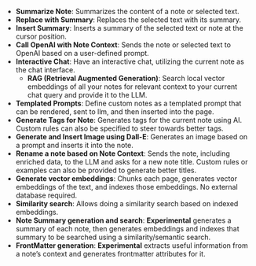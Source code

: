 
- **Summarize Note**: Summarizes the content of a note or selected text.
- **Replace with Summary**: Replaces the selected text with its summary.
- **Insert Summary**: Inserts a summary of the selected text or note at the cursor position.
- **Call OpenAI with Note Context**: Sends the note or selected text to OpenAI based on a user-defined prompt.
- **Interactive Chat**:  Have an interactive chat, utilizing the current note as the chat interface.
  - **RAG (**R**etrieval **A**ugmented Generation)**: Search local vector embeddings of all your notes for relevant context to your current chat query and provide it to the LLM.
- **Templated Prompts**: Define custom notes as a templated prompt that can be rendered, sent to llm, and then inserted into the page.
- **Generate Tags for Note**: Generates tags for the current note using AI.  Custom rules can also be specified to steer towards better tags.
- **Generate and Insert Image using Dall-E**: Generates an image based on a prompt and inserts it into the note.
- **Rename a note based on Note Context**: Sends the note, including enriched data, to the LLM and asks for a new note title.  Custom rules or examples can also be provided to generate better titles.
- **Generate vector embeddings**: Chunks each page, generates vector embeddings of the text, and indexes those embeddings.  No external database required.
- **Similarity search**: Allows doing a similarity search based on indexed embeddings.
- **Note Summary generation and search**: **Experimental** generates a summary of each note, then generates embeddings and indexes that summary to be searched using a similarity/semantic search.
- **FrontMatter generation**: **Experimental** extracts useful information from a note’s context and generates frontmatter attributes for it.